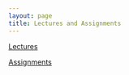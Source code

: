 ```yaml
---
layout: page
title: Lectures and Assignments
---
```


[Lectures](http://nbviewer.ipython.org/github/jklymak/Phy411/tree/master/lectures/)

[Assignments](http://nbviewer.ipython.org/github/jklymak/Phy411/tree/master/assignments/)









